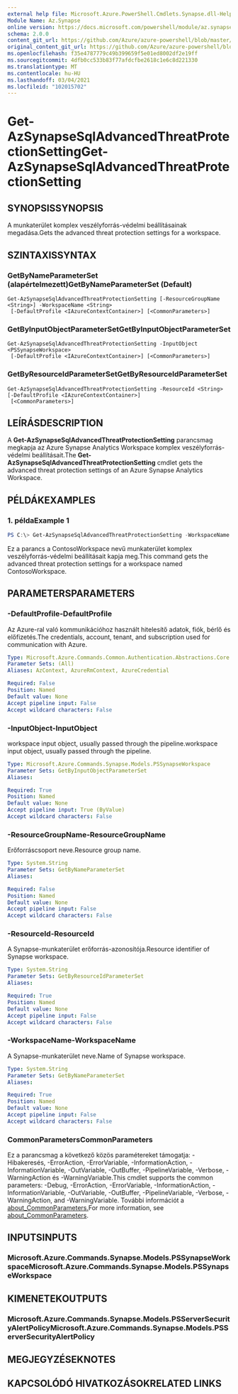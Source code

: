 ```yaml
---
external help file: Microsoft.Azure.PowerShell.Cmdlets.Synapse.dll-Help.xml
Module Name: Az.Synapse
online version: https://docs.microsoft.com/powershell/module/az.synapse/get-azsynapsesqladvancedthreatprotectionsetting
schema: 2.0.0
content_git_url: https://github.com/Azure/azure-powershell/blob/master/src/Synapse/Synapse/help/Get-AzSynapseSqlAdvancedThreatProtectionSetting.md
original_content_git_url: https://github.com/Azure/azure-powershell/blob/master/src/Synapse/Synapse/help/Get-AzSynapseSqlAdvancedThreatProtectionSetting.md
ms.openlocfilehash: f35e4787779c49b399659f5e01ed8002df2e19ff
ms.sourcegitcommit: 4dfb0cc533b83f77afdcfbe2618c1e6c8d221330
ms.translationtype: MT
ms.contentlocale: hu-HU
ms.lasthandoff: 03/04/2021
ms.locfileid: "102015702"
---
```

# <span data-ttu-id="605ef-101">Get-AzSynapseSqlAdvancedThreatProtectionSetting</span><span class="sxs-lookup"><span data-stu-id="605ef-101">Get-AzSynapseSqlAdvancedThreatProtectionSetting</span></span>

## <span data-ttu-id="605ef-102">SYNOPSIS</span><span class="sxs-lookup"><span data-stu-id="605ef-102">SYNOPSIS</span></span>
<span data-ttu-id="605ef-103">A munkaterület komplex veszélyforrás-védelmi beállításainak megadása.</span><span class="sxs-lookup"><span data-stu-id="605ef-103">Gets the advanced threat protection settings for a workspace.</span></span>

## <span data-ttu-id="605ef-104">SZINTAXIS</span><span class="sxs-lookup"><span data-stu-id="605ef-104">SYNTAX</span></span>

### <span data-ttu-id="605ef-105">GetByNameParameterSet (alapértelmezett)</span><span class="sxs-lookup"><span data-stu-id="605ef-105">GetByNameParameterSet (Default)</span></span>
```
Get-AzSynapseSqlAdvancedThreatProtectionSetting [-ResourceGroupName <String>] -WorkspaceName <String>
 [-DefaultProfile <IAzureContextContainer>] [<CommonParameters>]
```

### <span data-ttu-id="605ef-106">GetByInputObjectParameterSet</span><span class="sxs-lookup"><span data-stu-id="605ef-106">GetByInputObjectParameterSet</span></span>
```
Get-AzSynapseSqlAdvancedThreatProtectionSetting -InputObject <PSSynapseWorkspace>
 [-DefaultProfile <IAzureContextContainer>] [<CommonParameters>]
```

### <span data-ttu-id="605ef-107">GetByResourceIdParameterSet</span><span class="sxs-lookup"><span data-stu-id="605ef-107">GetByResourceIdParameterSet</span></span>
```
Get-AzSynapseSqlAdvancedThreatProtectionSetting -ResourceId <String> [-DefaultProfile <IAzureContextContainer>]
 [<CommonParameters>]
```

## <span data-ttu-id="605ef-108">LEÍRÁS</span><span class="sxs-lookup"><span data-stu-id="605ef-108">DESCRIPTION</span></span>
<span data-ttu-id="605ef-109">A **Get-AzSynapseSqlAdvancedThreatProtectionSetting** parancsmag megkapja az Azure Synapse Analytics Workspace komplex veszélyforrás-védelmi beállításait.</span><span class="sxs-lookup"><span data-stu-id="605ef-109">The **Get-AzSynapseSqlAdvancedThreatProtectionSetting** cmdlet gets the advanced threat protection settings of an Azure Synapse Analytics Workspace.</span></span>

## <span data-ttu-id="605ef-110">PÉLDÁK</span><span class="sxs-lookup"><span data-stu-id="605ef-110">EXAMPLES</span></span>

### <span data-ttu-id="605ef-111">1. példa</span><span class="sxs-lookup"><span data-stu-id="605ef-111">Example 1</span></span>
```powershell
PS C:\> Get-AzSynapseSqlAdvancedThreatProtectionSetting -WorkspaceName ContosoWorkspace
```

<span data-ttu-id="605ef-112">Ez a parancs a ContosoWorkspace nevű munkaterület komplex veszélyforrás-védelmi beállításait kapja meg.</span><span class="sxs-lookup"><span data-stu-id="605ef-112">This command gets the advanced threat protection settings for a workspace named ContosoWorkspace.</span></span>

## <span data-ttu-id="605ef-113">PARAMETERS</span><span class="sxs-lookup"><span data-stu-id="605ef-113">PARAMETERS</span></span>

### <span data-ttu-id="605ef-114">-DefaultProfile</span><span class="sxs-lookup"><span data-stu-id="605ef-114">-DefaultProfile</span></span>
<span data-ttu-id="605ef-115">Az Azure-ral való kommunikációhoz használt hitelesítő adatok, fiók, bérlő és előfizetés.</span><span class="sxs-lookup"><span data-stu-id="605ef-115">The credentials, account, tenant, and subscription used for communication with Azure.</span></span>

```yaml
Type: Microsoft.Azure.Commands.Common.Authentication.Abstractions.Core.IAzureContextContainer
Parameter Sets: (All)
Aliases: AzContext, AzureRmContext, AzureCredential

Required: False
Position: Named
Default value: None
Accept pipeline input: False
Accept wildcard characters: False
```

### <span data-ttu-id="605ef-116">-InputObject</span><span class="sxs-lookup"><span data-stu-id="605ef-116">-InputObject</span></span>
<span data-ttu-id="605ef-117">workspace input object, usually passed through the pipeline.</span><span class="sxs-lookup"><span data-stu-id="605ef-117">workspace input object, usually passed through the pipeline.</span></span>

```yaml
Type: Microsoft.Azure.Commands.Synapse.Models.PSSynapseWorkspace
Parameter Sets: GetByInputObjectParameterSet
Aliases:

Required: True
Position: Named
Default value: None
Accept pipeline input: True (ByValue)
Accept wildcard characters: False
```

### <span data-ttu-id="605ef-118">-ResourceGroupName</span><span class="sxs-lookup"><span data-stu-id="605ef-118">-ResourceGroupName</span></span>
<span data-ttu-id="605ef-119">Erőforráscsoport neve.</span><span class="sxs-lookup"><span data-stu-id="605ef-119">Resource group name.</span></span>

```yaml
Type: System.String
Parameter Sets: GetByNameParameterSet
Aliases:

Required: False
Position: Named
Default value: None
Accept pipeline input: False
Accept wildcard characters: False
```

### <span data-ttu-id="605ef-120">-ResourceId</span><span class="sxs-lookup"><span data-stu-id="605ef-120">-ResourceId</span></span>
<span data-ttu-id="605ef-121">A Synapse-munkaterület erőforrás-azonosítója.</span><span class="sxs-lookup"><span data-stu-id="605ef-121">Resource identifier of Synapse workspace.</span></span>

```yaml
Type: System.String
Parameter Sets: GetByResourceIdParameterSet
Aliases:

Required: True
Position: Named
Default value: None
Accept pipeline input: False
Accept wildcard characters: False
```

### <span data-ttu-id="605ef-122">-WorkspaceName</span><span class="sxs-lookup"><span data-stu-id="605ef-122">-WorkspaceName</span></span>
<span data-ttu-id="605ef-123">A Synapse-munkaterület neve.</span><span class="sxs-lookup"><span data-stu-id="605ef-123">Name of Synapse workspace.</span></span>

```yaml
Type: System.String
Parameter Sets: GetByNameParameterSet
Aliases:

Required: True
Position: Named
Default value: None
Accept pipeline input: False
Accept wildcard characters: False
```

### <span data-ttu-id="605ef-124">CommonParameters</span><span class="sxs-lookup"><span data-stu-id="605ef-124">CommonParameters</span></span>
<span data-ttu-id="605ef-125">Ez a parancsmag a következő közös paramétereket támogatja: -Hibakeresés, -ErrorAction, -ErrorVariable, -InformationAction, -InformationVariable, -OutVariable, -OutBuffer, -PipelineVariable, -Verbose, -WarningAction és -WarningVariable.</span><span class="sxs-lookup"><span data-stu-id="605ef-125">This cmdlet supports the common parameters: -Debug, -ErrorAction, -ErrorVariable, -InformationAction, -InformationVariable, -OutVariable, -OutBuffer, -PipelineVariable, -Verbose, -WarningAction, and -WarningVariable.</span></span> <span data-ttu-id="605ef-126">További információt a [about_CommonParameters.](http://go.microsoft.com/fwlink/?LinkID=113216)</span><span class="sxs-lookup"><span data-stu-id="605ef-126">For more information, see [about_CommonParameters](http://go.microsoft.com/fwlink/?LinkID=113216).</span></span>

## <span data-ttu-id="605ef-127">INPUTS</span><span class="sxs-lookup"><span data-stu-id="605ef-127">INPUTS</span></span>

### <span data-ttu-id="605ef-128">Microsoft.Azure.Commands.Synapse.Models.PSSynapseWorkspace</span><span class="sxs-lookup"><span data-stu-id="605ef-128">Microsoft.Azure.Commands.Synapse.Models.PSSynapseWorkspace</span></span>

## <span data-ttu-id="605ef-129">KIMENETEK</span><span class="sxs-lookup"><span data-stu-id="605ef-129">OUTPUTS</span></span>

### <span data-ttu-id="605ef-130">Microsoft.Azure.Commands.Synapse.Models.PSServerSecurityAlertPolicy</span><span class="sxs-lookup"><span data-stu-id="605ef-130">Microsoft.Azure.Commands.Synapse.Models.PSServerSecurityAlertPolicy</span></span>

## <span data-ttu-id="605ef-131">MEGJEGYZÉSEK</span><span class="sxs-lookup"><span data-stu-id="605ef-131">NOTES</span></span>

## <span data-ttu-id="605ef-132">KAPCSOLÓDÓ HIVATKOZÁSOK</span><span class="sxs-lookup"><span data-stu-id="605ef-132">RELATED LINKS</span></span>
